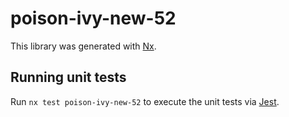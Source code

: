 # poison-ivy-new-52

This library was generated with [Nx](https://nx.dev).

## Running unit tests

Run `nx test poison-ivy-new-52` to execute the unit tests via [Jest](https://jestjs.io).
